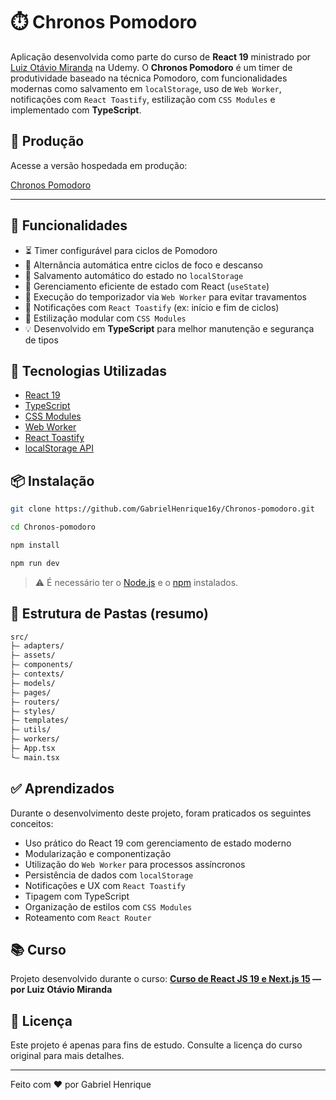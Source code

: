 # ⏱️ Chronos Pomodoro

Aplicação desenvolvida como parte do curso de **React 19** ministrado por
[Luiz Otávio Miranda](https://www.udemy.com/user/luiz-otavio-miranda/) na Udemy. O
**Chronos Pomodoro** é um timer de produtividade baseado na técnica Pomodoro,
com funcionalidades modernas como salvamento em `localStorage`, uso de
`Web Worker`, notificações com `React Toastify`, estilização com `CSS Modules` e
implementado com **TypeScript**.

## 🔗 Produção

Acesse a versão hospedada em produção:

[Chronos Pomodoro](https://chronos-pomodoro-drab.vercel.app/)

---

## 🚀 Funcionalidades

-   ⏳ Timer configurável para ciclos de Pomodoro
-   🔀 Alternância automática entre ciclos de foco e descanso
-   📀 Salvamento automático do estado no `localStorage`
-   🧠 Gerenciamento eficiente de estado com React (`useState`)
-   👷 Execução do temporizador via `Web Worker` para evitar travamentos
-   🔔 Notificações com `React Toastify` (ex: início e fim de ciclos)
-   🎨 Estilização modular com `CSS Modules`
-   💡 Desenvolvido em **TypeScript** para melhor manutenção e segurança de
    tipos

## 🧰 Tecnologias Utilizadas

-   [React 19](https://react.dev/)
-   [TypeScript](https://www.typescriptlang.org/)
-   [CSS Modules](https://github.com/css-modules/css-modules)
-   [Web Worker](https://developer.mozilla.org/en-US/docs/Web/API/Web_Workers_API)
-   [React Toastify](https://fkhadra.github.io/react-toastify/)
-   [localStorage API](https://developer.mozilla.org/pt-BR/docs/Web/API/Window/localStorage)

## 📦 Instalação

```bash
git clone https://github.com/GabrielHenrique16y/Chronos-pomodoro.git

cd Chronos-pomodoro

npm install

npm run dev
```

> ⚠️ É necessário ter o [Node.js](https://nodejs.org/) e o
> [npm](https://www.npmjs.com/) instalados.

## 📁 Estrutura de Pastas (resumo)

```bash
src/
├— adapters/            
├— assets/            
├— components/       
├— contexts/       
├— models/            
├— pages/            
├— routers/            
├— styles/        
├— templates/            
├— utils/            
├— workers/          
├— App.tsx            
└— main.tsx           
```

## ✅ Aprendizados

Durante o desenvolvimento deste projeto, foram praticados os seguintes
conceitos:

-   Uso prático do React 19 com gerenciamento de estado moderno
-   Modularização e componentização
-   Utilização do `Web Worker` para processos assíncronos
-   Persistência de dados com `localStorage`
-   Notificações e UX com `React Toastify`
-   Tipagem com TypeScript
-   Organização de estilos com `CSS Modules`
-   Roteamento com `React Router`

## 📚 Curso

Projeto desenvolvido durante o curso:
**[Curso de React JS 19 e Next.js 15](https://www.udemy.com/course/curso-de-reactjs-nextjs-completo-do-basico-ao-avancado/)
— por Luiz Otávio Miranda**

## 📝 Licença

Este projeto é apenas para fins de estudo. Consulte a licença do curso original
para mais detalhes.

---

Feito com ❤️ por Gabriel Henrique
